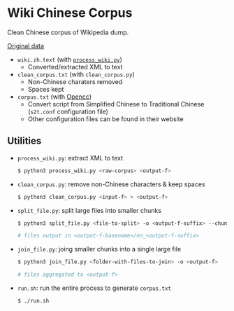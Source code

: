 # Wiki Chinese Corpus

Clean Chinese corpus of Wikipedia dump.  

[Original data](http://linguatools.org/tools/corpora/wikipedia-monolingual-corpora/)

- `wiki.zh.text` (with [`process_wiki.py`](https://github.com/panyang/Wikipedia_Word2vec/blob/master/v1/process_wiki.py))
  - Converted/extracted XML to text
- `clean_corpus.txt` (with `clean_corpus.py`)
  - Non-Chinese charaters removed
  - Spaces kept
- `corpus.txt` (with [Opencc](https://github.com/BYVoid/OpenCC))
  - Convert script from Simplified Chinese to Traditional Chinese (`s2t.conf` configuration file)
  - Other configuration files can be found in their website

## Utilities

- `process_wiki.py`: extract XML to text
    ```bash
    $ python3 process_wiki.py <raw-corpus> <output-f>
    ```

- `clean_corpus.py`: remove non-Chinese characters & keep spaces
    ```bash
    $ python3 clean_corpus.py <input-f> > <output-f>
    ```
    
- `split_file.py`: split large files into smaller chunks
    ```bash
    $ python3 split_file.py <file-to-split> -o <output-f-suffix> --chunksize <size-in-KB>

    # files output in <output-f-basename>/nn_<output-f-suffix>
    ```

- `join_file.py`: joing smaller chunks into a single large file
    ```bash
    $ python3 join_file.py <folder-with-files-to-join> -o <output-f>

    # files aggregated to <output-f>
    ```
    
- `run.sh`: run the entire process to generate `corpus.txt`
    ```bash
    $ ./run.sh
    ```
